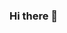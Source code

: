 ### Hi there 👋

<!--
**Tay-Nery/Tay-Nery** is a ✨ _special_ ✨ repository because its `README.md` (this file) appears on your GitHub profile.

Here are some ideas to get you started:

- 🔭 I’m currently working on french-english-BR portuguese translation field
- 🌱 I’m currently learning C# and hoping to start Java soon
- 👯 I’m looking to collaborate on I don't know yet!
- 🤔 I’m looking for help with any beginner tips in IT field
- 💬 Ask me about ...
- 📫 How to reach me: @tay.nery
- 😄 Pronouns: ...
- ⚡ Fun fact: ...
-->
